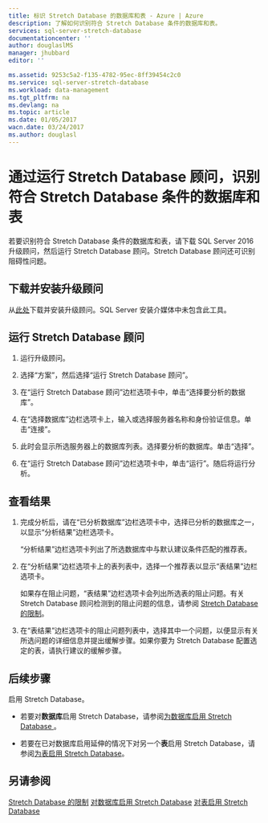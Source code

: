 ```yaml
---
title: 标识 Stretch Database 的数据库和表 - Azure | Azure
description: 了解如何识别符合 Stretch Database 条件的数据库和表。
services: sql-server-stretch-database
documentationcenter: ''
author: douglaslMS
manager: jhubbard
editor: ''

ms.assetid: 9253c5a2-f135-4782-95ec-8ff39454c2c0
ms.service: sql-server-stretch-database
ms.workload: data-management
ms.tgt_pltfrm: na
ms.devlang: na
ms.topic: article
ms.date: 01/05/2017
wacn.date: 03/24/2017
ms.author: douglasl
---
```


# 通过运行 Stretch Database 顾问，识别符合 Stretch Database 条件的数据库和表
若要识别符合 Stretch Database 条件的数据库和表，请下载 SQL Server 2016 升级顾问，然后运行 Stretch Database 顾问。Stretch Database 顾问还可识别阻碍性问题。

## 下载并安装升级顾问
从[此处](http://go.microsoft.com/fwlink/?LinkID=613421)下载并安装升级顾问。SQL Server 安装介媒体中未包含此工具。

## 运行 Stretch Database 顾问

1. 运行升级顾问。

2. 选择“方案”，然后选择“运行 Stretch Database 顾问”。

3. 在“运行 Stretch Database 顾问”边栏选项卡中，单击“选择要分析的数据库”。

4. 在“选择数据库”边栏选项卡上，输入或选择服务器名称和身份验证信息。单击“连接”。

5. 此时会显示所选服务器上的数据库列表。选择要分析的数据库。单击“选择”。

6. 在“运行 Stretch Database 顾问”边栏选项卡中，单击“运行”。随后将运行分析。

## 查看结果

1. 完成分析后，请在“已分析数据库”边栏选项卡中，选择已分析的数据库之一，以显示“分析结果”边栏选项卡。

    “分析结果”边栏选项卡列出了所选数据库中与默认建议条件匹配的推荐表。

2. 在“分析结果”边栏选项卡上的表列表中，选择一个推荐表以显示“表结果”边栏选项卡。

    如果存在阻止问题，“表结果”边栏选项卡会列出所选表的阻止问题。有关 Stretch Database 顾问检测到的阻止问题的信息，请参阅 [Stretch Database 的限制](./sql-server-stretch-database-limitations.md)。

3. 在“表结果”边栏选项卡的阻止问题列表中，选择其中一个问题，以便显示有关所选问题的详细信息并提出缓解步骤。如果你要为 Stretch Database 配置选定的表，请执行建议的缓解步骤。

## 后续步骤
启用 Stretch Database。

* 若要对**数据库**启用 Stretch Database，请参阅[为数据库启用 Stretch Database ](./sql-server-stretch-database-enable-database.md)。

* 若要在已对数据库启用延伸的情况下对另一个**表**启用 Stretch Database，请参阅[为表启用 Stretch Database](./sql-server-stretch-database-enable-table.md)。

## 另请参阅
[Stretch Database 的限制](./sql-server-stretch-database-limitations.md)
[对数据库启用 Stretch Database](./sql-server-stretch-database-enable-database.md)
[对表启用 Stretch Database](./sql-server-stretch-database-enable-table.md)

<!---HONumber=Mooncake_0320_2017-->
<!-- Update_Description:update meta properties -->